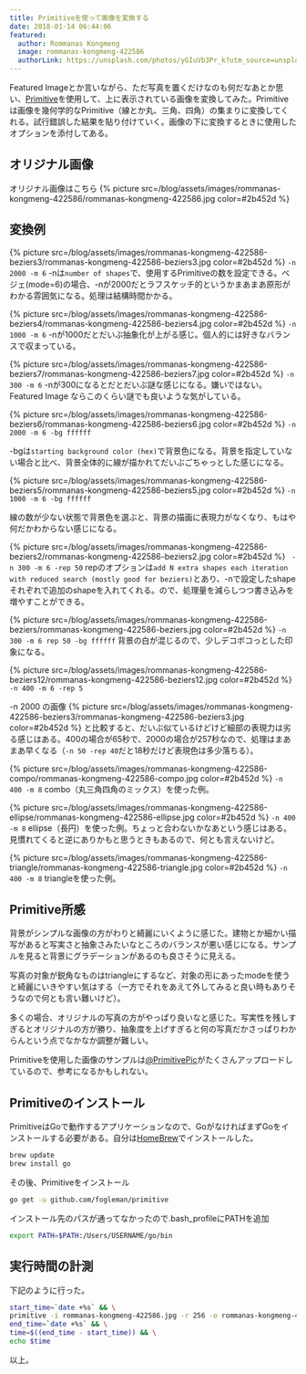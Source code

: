 ```yaml
---
title: Primitiveを使って画像を変換する
date: 2018-01-14 06:44:06
featured:
  author: Rommanas Kongmeng
  image: rommanas-kongmeng-422586
  authorLink: https://unsplash.com/photos/yGIuVb3Pr_k?utm_source=unsplash&utm_medium=referral&utm_content=creditCopyText
---
```


Featured Imageとか言いながら、ただ写真を置くだけなのも何だなあとか思い、[Primitive](https://github.com/fogleman/primitive)を使用して、上に表示されている画像を変換してみた。Primitiveは画像を幾何学的なPrimitive（線とか丸、三角、四角）の集まりに変換してくれる。試行錯誤した結果を貼り付けていく。画像の下に変換するときに使用したオプションを添付してある。
<!-- more -->
## オリジナル画像
オリジナル画像はこちら
{% picture src=/blog/assets/images/rommanas-kongmeng-422586/rommanas-kongmeng-422586.jpg color=#2b452d %}

## 変換例
{% picture src=/blog/assets/images/rommanas-kongmeng-422586-beziers3/rommanas-kongmeng-422586-beziers3.jpg color=#2b452d %}
`-n 2000 -m 6`
-nは`number of shapes`で、使用するPrimitiveの数を設定できる。ベジェ(mode=6)の場合、-nが2000だとラフスケッチ的というかまあまあ原形がわかる雰囲気になる。処理は結構時間かかる。

{% picture src=/blog/assets/images/rommanas-kongmeng-422586-beziers4/rommanas-kongmeng-422586-beziers4.jpg color=#2b452d %}
`-n 1000 -m 6`
-nが1000だとだいぶ抽象化が上がる感じ。個人的には好きなバランスで収まっている。

{% picture src=/blog/assets/images/rommanas-kongmeng-422586-beziers7/rommanas-kongmeng-422586-beziers7.jpg color=#2b452d %}
`-n 300 -m 6`
-nが300になるとだとだいぶ謎な感じになる。嫌いではない。Featured Image ならこのくらい謎でも良いような気がしている。

{% picture src=/blog/assets/images/rommanas-kongmeng-422586-beziers6/rommanas-kongmeng-422586-beziers6.jpg color=#2b452d %}
`-n 2000 -m 6 -bg ffffff`

-bgは`starting background color (hex)`で背景色になる。背景を指定していない場合と比べ、背景全体的に線が描かれてだいぶごちゃっとした感じになる。

{% picture src=/blog/assets/images/rommanas-kongmeng-422586-beziers5/rommanas-kongmeng-422586-beziers5.jpg color=#2b452d %}
`-n 1000 -m 6 -bg ffffff`

線の数が少ない状態で背景色を選ぶと、背景の描画に表現力がなくなり、もはや何だかわからない感じになる。

{% picture src=/blog/assets/images/rommanas-kongmeng-422586-beziers2/rommanas-kongmeng-422586-beziers2.jpg color=#2b452d %}
` -n 300 -m 6 -rep 50`
repのオプションは`add N extra shapes each iteration with reduced search (mostly good for beziers)`とあり、-nで設定したshapeそれぞれで追加のshapeを入れてくれる。ので、処理量を減らしつつ書き込みを増やすことができる。

{% picture src=/blog/assets/images/rommanas-kongmeng-422586-beziers/rommanas-kongmeng-422586-beziers.jpg color=#2b452d %}
`-n 300 -m 6 rep 50 -bg ffffff`
背景の白が混じるので、少しデコボコっとした印象になる。

{% picture src=/blog/assets/images/rommanas-kongmeng-422586-beziers12/rommanas-kongmeng-422586-beziers12.jpg color=#2b452d %}
`-n 400 -m 6 -rep 5`

-n 2000 の画像
{% picture src=/blog/assets/images/rommanas-kongmeng-422586-beziers3/rommanas-kongmeng-422586-beziers3.jpg color=#2b452d %}
と比較すると、だいぶ似ているけどけど細部の表現力は劣る感じはある。400の場合が65秒で、2000の場合が257秒なので、処理はまあまあ早くなる（`-n 50 -rep 40`だと18秒だけど表現色は多少落ちる）。

{% picture src=/blog/assets/images/rommanas-kongmeng-422586-compo/rommanas-kongmeng-422586-compo.jpg color=#2b452d %}
`-n 400 -m 8`
combo（丸三角四角のミックス）を使った例。

{% picture src=/blog/assets/images/rommanas-kongmeng-422586-ellipse/rommanas-kongmeng-422586-ellipse.jpg color=#2b452d %}
`-n 400 -m 8`
ellipse（長円）を使った例。ちょっと合わないかなあという感じはある。見慣れてくると逆にありかもと思うときもあるので、何とも言えないけど。

{% picture src=/blog/assets/images/rommanas-kongmeng-422586-triangle/rommanas-kongmeng-422586-triangle.jpg color=#2b452d %}
`-n 400 -m 8`
triangleを使った例。


## Primitive所感
背景がシンプルな画像の方がわりと綺麗にいくように感じた。建物とか細かい描写があると写実さと抽象さみたいなところのバランスが悪い感じになる。サンプルを見ると背景にグラデーションがあるのも良さそうに見える。

写真の対象が鋭角なものはtriangleにするなど、対象の形にあったmodeを使うと綺麗にいきやすい気はする（一方でそれをあえて外してみると良い時もありそうなので何とも言い難いけど）。

多くの場合、オリジナルの写真の方がやっぱり良いなと感じた。写実性を残しすぎるとオリジナルの方が勝り、抽象度を上げすぎると何の写真だかさっぱりわからんという点でなかなか調整が難しい。

Primitiveを使用した画像のサンプルは[@PrimitivePic](https://twitter.com/PrimitivePic)がたくさんアップロードしているので、参考になるかもしれない。

## Primitiveのインストール
PrimitiveはGoで動作するアプリケーションなので、GoがなければまずGoをインストールする必要がある。自分は[HomeBrew](https://brew.sh/)でインストールした。

```bash
brew update
brew install go
```

その後、Primitiveをインストール
```bash
go get -u github.com/fogleman/primitive
```

インストール先のパスが通ってなかったので.bash_profileにPATHを追加
```bash
export PATH=$PATH:/Users/USERNAME/go/bin
```

## 実行時間の計測
下記のように行った。

```bash
start_time=`date +%s` && \
primitive -i rommanas-kongmeng-422586.jpg -r 256 -o rommanas-kongmeng-422586-beziers13.jpg -n 50 -m 6 -rep 40 -s 1500 && \
end_time=`date +%s` && \
time=$((end_time - start_time)) && \
echo $time
```

以上。
